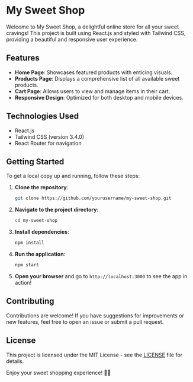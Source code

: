 # My Sweet Shop

Welcome to My Sweet Shop, a delightful online store for all your sweet cravings! This project is built using React.js and styled with Tailwind CSS, providing a beautiful and responsive user experience.

## Features

- **Home Page**: Showcases featured products with enticing visuals.
- **Products Page**: Displays a comprehensive list of all available sweet products.
- **Cart Page**: Allows users to view and manage items in their cart.
- **Responsive Design**: Optimized for both desktop and mobile devices.

## Technologies Used

- React.js
- Tailwind CSS (version 3.4.0)
- React Router for navigation

## Getting Started

To get a local copy up and running, follow these steps:

1. **Clone the repository**:
   ```bash
   git clone https://github.com/yourusername/my-sweet-shop.git
   ```

2. **Navigate to the project directory**:
   ```bash
   cd my-sweet-shop
   ```

3. **Install dependencies**:
   ```bash
   npm install
   ```

4. **Run the application**:
   ```bash
   npm start
   ```

5. **Open your browser** and go to `http://localhost:3000` to see the app in action!

## Contributing

Contributions are welcome! If you have suggestions for improvements or new features, feel free to open an issue or submit a pull request.

## License

This project is licensed under the MIT License - see the [LICENSE](LICENSE) file for details.

Enjoy your sweet shopping experience! 🍭🍰